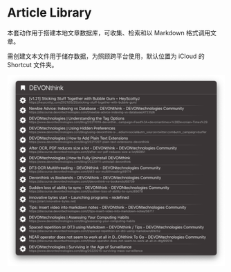 # Article Library

本套动作用于搭建本地文章数据库，可收集、检索和以 Markdown 格式调用文章。

需创建文本文件用于储存数据，为照顾跨平台使用，默认位置为 iCloud 的 Shortcut 文件夹。

![](img.png)